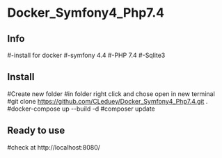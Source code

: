 # Docker_Symfony4_Php7.4

## Info

#-install for docker
#-symfony 4.4
#-PHP 7.4
#-Sqlite3

## Install

#Create new folder 
#in folder right click and chose open in new terminal
#git clone https://github.com/CLeduey/Docker_Symfony4_Php7.4.git .
#docker-compose up --build -d
#composer update

## Ready to use
#check at http://localhost:8080/
